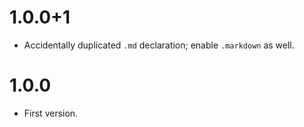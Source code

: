 # 1.0.0+1
* Accidentally duplicated `.md` declaration; enable `.markdown` as well.

# 1.0.0
* First version.
